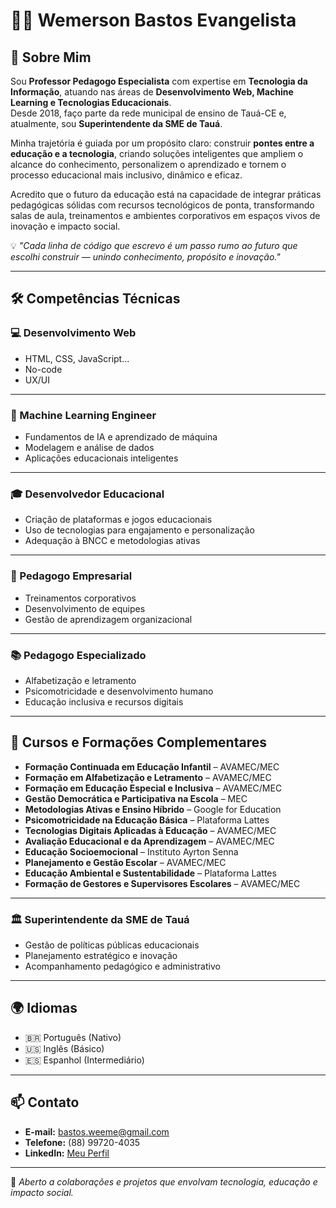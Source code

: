 # 👨‍💻 Wemerson Bastos Evangelista

## 📌 Sobre Mim  
Sou **Professor Pedagogo Especialista** com expertise em **Tecnologia da Informação**, atuando nas áreas de **Desenvolvimento Web, Machine Learning e Tecnologias Educacionais**.  
Desde 2018, faço parte da rede municipal de ensino de Tauá-CE e, atualmente, sou **Superintendente da SME de Tauá**.

Minha trajetória é guiada por um propósito claro: construir **pontes entre a educação e a tecnologia**, criando soluções inteligentes que ampliem o alcance do conhecimento, personalizem o aprendizado e tornem o processo educacional mais inclusivo, dinâmico e eficaz.

Acredito que o futuro da educação está na capacidade de integrar práticas pedagógicas sólidas com recursos tecnológicos de ponta, transformando salas de aula, treinamentos e ambientes corporativos em espaços vivos de inovação e impacto social.

💡 *"Cada linha de código que escrevo é um passo rumo ao futuro que escolhi construir — unindo conhecimento, propósito e inovação."*  

---

## 🛠️ Competências Técnicas

### 💻 Desenvolvimento Web  
- HTML, CSS, JavaScript...
- No-code
- UX/UI
  
---

### 🤖 Machine Learning Engineer  
- Fundamentos de IA e aprendizado de máquina  
- Modelagem e análise de dados  
- Aplicações educacionais inteligentes  

---

### 🎓 Desenvolvedor Educacional  
- Criação de plataformas e jogos educacionais  
- Uso de tecnologias para engajamento e personalização  
- Adequação à BNCC e metodologias ativas  

---

### 🏢 Pedagogo Empresarial  
- Treinamentos corporativos  
- Desenvolvimento de equipes  
- Gestão de aprendizagem organizacional  

---

### 📚 Pedagogo Especializado  
- Alfabetização e letramento  
- Psicomotricidade e desenvolvimento humano  
- Educação inclusiva e recursos digitais  

---

## 📜 Cursos e Formações Complementares  

- **Formação Continuada em Educação Infantil** – AVAMEC/MEC   
- **Formação em Alfabetização e Letramento** – AVAMEC/MEC   
- **Formação em Educação Especial e Inclusiva** – AVAMEC/MEC   
- **Gestão Democrática e Participativa na Escola** – MEC  
- **Metodologias Ativas e Ensino Híbrido** – Google for Education  
- **Psicomotricidade na Educação Básica** – Plataforma Lattes  
- **Tecnologias Digitais Aplicadas à Educação** – AVAMEC/MEC  
- **Avaliação Educacional e da Aprendizagem** – AVAMEC/MEC  
- **Educação Socioemocional** – Instituto Ayrton Senna  
- **Planejamento e Gestão Escolar** – AVAMEC/MEC   
- **Educação Ambiental e Sustentabilidade** – Plataforma Lattes  
- **Formação de Gestores e Supervisores Escolares** – AVAMEC/MEC 

---

### 🏛️ Superintendente da SME de Tauá  
- Gestão de políticas públicas educacionais  
- Planejamento estratégico e inovação  
- Acompanhamento pedagógico e administrativo  

---

## 🌍 Idiomas  
- 🇧🇷 Português (Nativo)  
- 🇺🇸 Inglês (Básico)  
- 🇪🇸 Espanhol (Intermediário)  

---

## 📫 Contato  
- **E-mail:** bastos.weeme@gmail.com  
- **Telefone:** (88) 99720-4035  
- **LinkedIn:** [Meu Perfil](https://www.linkedin.com/in/wemerson-bastos-129451252)  

---

💬 *Aberto a colaborações e projetos que envolvam tecnologia, educação e impacto social.*
